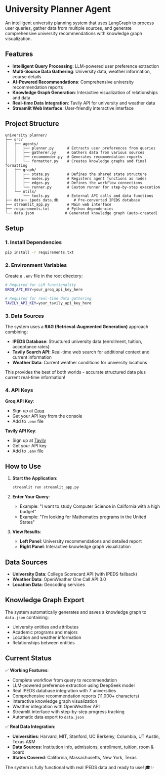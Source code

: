 # University Planner Agent

An intelligent university planning system that uses LangGraph to process user queries, gather data from multiple sources, and generate comprehensive university recommendations with knowledge graph visualization.

## Features

- **Intelligent Query Processing**: LLM-powered user preference extraction
- **Multi-Source Data Gathering**: University data, weather information, course details
- **AI-Powered Recommendations**: Comprehensive university recommendation reports
- **Knowledge Graph Generation**: Interactive visualization of relationships and data
- **Real-time Data Integration**: Tavily API for university and weather data
- **Streamlit Web Interface**: User-friendly interactive interface

## Project Structure

```
university planner/
├── src/
│   ├── agents/
│   │   ├── planner.py      # Extracts user preferences from queries
│   │   ├── gatherer.py     # Gathers data from various sources
│   │   ├── recommender.py  # Generates recommendation reports
│   │   └── formatter.py    # Creates knowledge graphs and final formatting
│   ├── graph/
│   │   ├── state.py        # Defines the shared state structure
│   │   ├── nodes.py        # Registers agent functions as nodes
│   │   ├── edges.py        # Defines the workflow connections
│   │   └── runner.py       # Custom runner for step-by-step execution
│   └── utils/
│       └── tools.py        # External API calls and data functions
├── data── ipeds_data.db       # Pre-converted IPEDS database
├── streamlit_app.py        # Main web interface
├── requirements.txt        # Python dependencies
└── data.json              # Generated knowledge graph (auto-created)
```

## Setup

### 1. Install Dependencies

```bash
pip install -r requirements.txt
```

### 2. Environment Variables

Create a `.env` file in the root directory:

```bash
# Required for LLM functionality
GROQ_API_KEY=your_groq_api_key_here

# Required for real-time data gathering
TAVILY_API_KEY=your_tavily_api_key_here
```

### 3. Data Sources

The system uses a **RAG (Retrieval-Augmented Generation)** approach combining:

- **IPEDS Database**: Structured university data (enrollment, tuition, acceptance rates)
- **Tavily Search API**: Real-time web search for additional context and current information
- **Weather Data**: Current weather conditions for university locations

This provides the best of both worlds - accurate structured data plus current real-time information!

### 4. API Keys

**Groq API Key**: 
- Sign up at [Groq](https://console.groq.com/)
- Get your API key from the console
- Add to `.env` file

**Tavily API Key**:
- Sign up at [Tavily](https://tavily.com/)
- Get your API key
- Add to `.env` file

## How to Use

1. **Start the Application**:
   ```bash
   streamlit run streamlit_app.py
   ```

2. **Enter Your Query**: 
   - Example: "I want to study Computer Science in California with a high budget"
   - Example: "I'm looking for Mathematics programs in the United States"

3. **View Results**:
   - **Left Panel**: University recommendations and detailed report
   - **Right Panel**: Interactive knowledge graph visualization

## Data Sources

- **University Data**: College Scorecard API (with IPEDS fallback)
- **Weather Data**: OpenWeather One Call API 3.0
- **Location Data**: Geocoding services

## Knowledge Graph Export

The system automatically generates and saves a knowledge graph to `data.json` containing:
- University entities and attributes
- Academic programs and majors
- Location and weather information
- Relationships between entities


## Current Status

✅ **Working Features**:
- Complete workflow from query to recommendation
- LLM-powered preference extraction using DeepSeek model
- Real IPEDS database integration with 7 universities
- Comprehensive recommendation reports (11,000+ characters)
- Interactive knowledge graph visualization
- Weather integration with OpenWeather API
- Streamlit interface with step-by-step progress tracking
- Automatic data export to `data.json`

✅ **Real Data Integration**:
- **Universities**: Harvard, MIT, Stanford, UC Berkeley, Columbia, UT Austin, Texas A&M
- **Data Sources**: Institution info, admissions, enrollment, tuition, room & board
- **States Covered**: California, Massachusetts, New York, Texas

The system is fully functional with real IPEDS data and ready to use! 🎓✨
